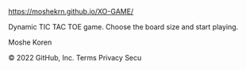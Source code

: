 https://moshekrn.github.io/XO-GAME/

Dynamic TIC TAC TOE game.
Choose the board size and start playing.


Moshe Koren


© 2022 GitHub, Inc.
Terms
Privacy
Secu

